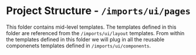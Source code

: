 # Project Structure - `/imports/ui/pages`

This folder contains mid-level templates. The templates defined in this folder are referenced from the `/imports/ui/layout` templates. From within the templates defined in this folder we will plug in all the reusable componenets templates defined in `/imports/ui/components`. 